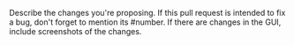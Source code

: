 Describe the changes you're proposing.
If this pull request is intended to fix a bug, don't forget to mention its #number.
If there are changes in the GUI, include screenshots of the changes.
